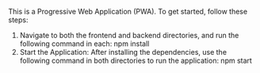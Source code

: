 This is a Progressive Web Application (PWA). To get started, follow these steps:
1. Navigate to both the frontend and backend directories, and run the following command in each:
npm install
2. Start the Application:
After installing the dependencies, use the following command in both directories to run the application:
npm start
